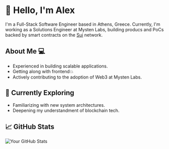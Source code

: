 # 👋 Hello, I'm Alex

I'm a Full-Stack Software Engineer based in Athens, Greece. 
Currently, I'm working as a Solutions Engineer at Mysten Labs, 
building producs and PoCs backed by smart contracts on the [Sui](https://sui.io/) network.

## About Me 💻

- Experienced in building scalable applications.
- Getting along with frontend💥
- Actively contributing to the adoption of Web3 at Mysten Labs.

## 🌱 Currently Exploring 
- Familiarizing with new system architectures.
- Deepening my understandment of blockchain tech.

## 📈 GitHub Stats

![Your GitHub Stats](https://github-readme-stats.vercel.app/api?username=tzal3x&show_icons=true)
